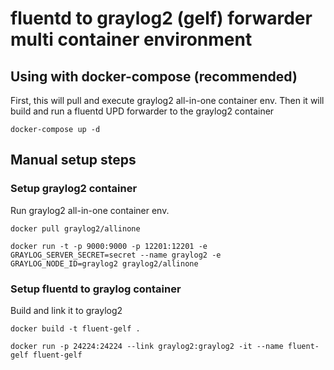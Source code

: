 # fluentd to graylog2 (gelf) forwarder multi container environment

## Using with docker-compose (recommended)

First, this will pull and execute graylog2 all-in-one container env.
Then it will build and run a fluentd UPD forwarder to the graylog2 container

`docker-compose up -d`

## Manual setup steps

### Setup graylog2 container

Run graylog2 all-in-one container env.

`docker pull graylog2/allinone`

`docker run -t -p 9000:9000 -p 12201:12201 -e GRAYLOG_SERVER_SECRET=secret --name graylog2 -e GRAYLOG_NODE_ID=graylog2 graylog2/allinone`

### Setup fluentd to graylog container

Build and link it to graylog2

`docker build -t fluent-gelf .`

`docker run -p 24224:24224 --link graylog2:graylog2 -it --name fluent-gelf fluent-gelf`
